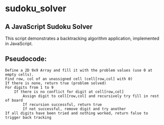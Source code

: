 # sudoku_solver
## A JavaScript Sudoku Solver

This script demonstrates a backtracking algorithm application, implemented in JavaScript.

## Pseudocode:
```
Define a 2D 9x9 Array and fill it with the problem values (use 0 at empty cells).
Find row, col of an unassigned cell (cell[row,col] with 0)
If there is none, return true (problem solved)
For digits from 1 to 9
	If there is no conflict for digit at cell[row,col]
		Assign digit to cell[row,col] and recursively try fill in rest of board
		If recursion successful, return true
		If not successful, remove digit and try another
If all digits have been tried and nothing worked, return false to trigger back tracking
```
